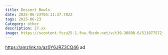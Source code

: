 ```yaml
---
title: Dessert Bowls
date: 2025-06-23T05:11:37.782Z
tags: 2025-06-23
Category: other
description: 27.xx
image: https://scontent.fccu25-1.fna.fbcdn.net/v/t39.30808-6/511077572_122166558848552834_5099984582704984425_n.jpg?stp=dst-jpg_s565x565_tt6&_nc_cat=105&ccb=1-7&_nc_sid=aa7b47&_nc_ohc=kpIgEHOPRdsQ7kNvwEapnoC&_nc_oc=Adlt8-VL5agNt_vSnWmIIYjuMzxht-n3z1LeEjDHIFhWkoA8FeVeIfnJi_sripvlpyg&_nc_zt=23&_nc_ht=scontent.fccu25-1.fna&_nc_gid=BWJJ-NWxy4Z7JIItDx9adg&oh=00_AfN3Do1wxQzlpkiJ6vjvh42lxDBmPr8Byft2BEHRPSX4LA&oe=685EAF6C
---
```

https://amzlink.to/az0Y6JRZ3CQ46 ad